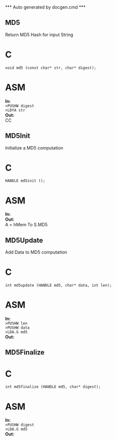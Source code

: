 *** Auto generated by docgen.cmd ***  

## MD5  
Return MD5 Hash for input String  

# C  
`void md5 (const char* str, char* digest);`  

# ASM  
**In:**  
`>PUSHW digest`  
`>LDYA str`  
**Out:**  
CC  

## MD5Init  
Initialize a MD5 computation  

# C  
`HANDLE md5init ();`  

# ASM  
**In:**  
**Out:**  
A = hMem To S.MD5  

## MD5Update  
Add Data to MD5 computation  

# C  
`int md5update (HANDLE md5, char* data, int len);`  

# ASM  
**In:**  
`>PUSHW len`  
`>PUSHW data`  
`>LDA.G md5`  
**Out:**  

## MD5Finalize  

# C  
`int md5finalize (HANDLE md5, char* digest);`  

# ASM  
**In:**  
`>PUSHW digest`  
`>LDA.G md5`  
**Out:**  
